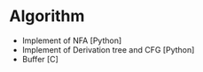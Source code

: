 # Algorithm
- Implement of NFA [Python]
- Implement of Derivation tree and CFG [Python]
- Buffer [C]
